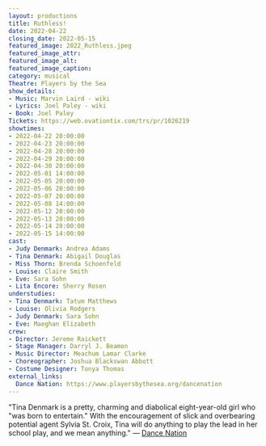 ```yaml
---
layout: productions
title: Ruthless!
date: 2022-04-22
closing_date: 2022-05-15
featured_image: 2022_Ruthless.jpeg
featured_image_attr:
featured_image_alt:
featured_image_caption:
category: musical
Theatre: Players by the Sea
show_details:
- Music: Marvin Laird - wiki
- Lyrics: Joel Paley - wiki
- Book: Joel Paley
Tickets: https://web.ovationtix.com/trs/pr/1026219
showtimes:
- 2022-04-22 20:00:00
- 2022-04-23 20:00:00
- 2022-04-28 20:00:00
- 2022-04-29 20:00:00
- 2022-04-30 20:00:00
- 2022-05-01 14:00:00
- 2022-05-05 20:00:00
- 2022-05-06 20:00:00
- 2022-05-07 20:00:00
- 2022-05-08 14:00:00
- 2022-05-12 20:00:00
- 2022-05-13 20:00:00
- 2022-05-14 20:00:00
- 2022-05-15 14:00:00
cast:
- Judy Denmark: Andrea Adams
- Tina Denmark: Abigail Douglas
- Miss Thorn: Brenda Schoenfeld
- Louise: Claire Smith
- Eve: Sara Sohn
- Lita Encore: Sherry Rosen
understudies:
- Tina Denmark: Tatum Matthews
- Louise: Olivia Rodgers
- Judy Denmark: Sara Sohn
- Eve: Maeghan Elizabeth
crew:
- Director: Jereme Raickett
- Stage Manager: Darryl J. Beamon
- Music Director: Meachum Lamar Clarke
- Choreographer: Joshua Blackswan Abbott
- Costume Designer: Tonya Thomas
external_links:
  Dance Nation: https://www.playersbythesea.org/dancenation
---
```

"Tina Denmark is a pretty, charming and diabolical eight-year-old girl who "was born to entertain." With the encouragement of slick and overbearing potential agent Sylvia St. Croix, Tina will do anything to play the lead in her school play, and we mean anything." — [Dance Nation](https://www.playersbythesea.org/dancenation)
